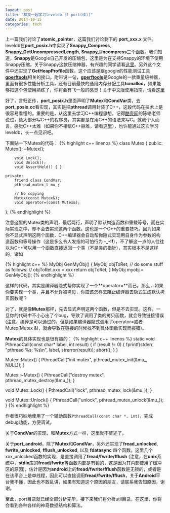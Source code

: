 ```yaml
---
layout: post
title: "和我一起学习leveldb [2 port(续)]"
date: 2014-10-15
categories: tech
---
```


上一篇我们讨论了**atomic_pointer**，这篇我们讨论剩下的 **port_xxx.x** 文件。leveldb在**port_posix.h**中实现了**Snappy_Compress**, **Snappy_GetUncompressedLength**, **Snappy_Uncompress**三个函数。我们知道，**Snappy**是Google自己开发的压缩包，这里是为在支持Snappy的环境下使用Snappy压缩。关于Snappy这款压缩神器，有兴趣的同学请看[这里][snappy_github]。另外这个文件中还实现了**GetHeapProfile**函数，这个应该是跟google的性能测试工具[**gperftools**][gperftools_google]相关的接口。附带说一句，[**gperftools**][gperftools_google]是Google的一款重量级神器，里面有很多性能分析工具，还有目前最快的通用内存分配工具**tcmalloc**，如果能够把这个包使用熟练了，你将会有飞一般的感觉！关于中文版使用指南，请看[这里][gperftools_taobao]

好了，言归正传，**port_posix.h**里面声明了**Mutex**和**CondVar**类，去**port_posix.cc**看实现，其实是把**pthread**调用封装了C++，这段代码在技术上是很容易看懂的，重要的是，从这里去学习C++编程思想，记得[酷壳网][coolshell]的陈皓老师说过，绝大部分写C++的程序员，其实都是在用C++的语法来写C。就我个人而言，感觉C++太难（如果你不相信C++巨难，请看[这里][21daycpp]），也许能通过这次学习leveldb，长一点见识吧。

下面贴一下Mutex的代码：
{% highlight c++ linenos %}
class Mutex {
    public:
        Mutex();
        ~Mutex();

        void Lock();
        void Unlock();
        void AssertHeld() { }

    private:
        friend class CondVar;
        pthread_mutex_t mu_;

        // No copying
        Mutex(const Mutex&);
        void operator=(const Mutex&);
};
{% endhighlight %}

注意这里的Mutex类的声明，最后两行，声明了默认构造函数和重载等号，而在实际实现之中，却不会去实现这两个函数。这也是一个C++的重要技巧。因为如果你不显式声明这两个函数，C++编译器会自动帮你隐式实现用自身作为参数的构造函数和等号操作（这是多么令人发指的可怕行为 **-_-!!**），不了解这一点的人往往以为C++可以用一个函数直接返回一个类（不是类的指针），其实根本不是这样的，诸如 

{% highlight c++ %}
MyObj GenMyObj() {
    MyObj objToRet;
    // do some stuff as follows:
    // objToRet.xxx = xxx
    return objToRet;
}
MyObj myobj = GenMyObj(); 
{% endhighlight %}

这样的代码，其实是编译器隐式帮你实现了一个**operator=**而已。那么，如果你要实现一个类，并且不允许被拷贝，你应该怎样去阻止编译器去隐式生成默认拷贝函数呢？

对了，就是像**Mutex**那样，先去显式声明这两个函数，但是不去实现。这样，一旦你的代码中不小心出了个bug，导致了调用了类的拷贝函数，就会导致链接错误(注意，编译是可以通过的，但是如果编译器隐式调用了operator=或者Mutex(Mutex &)，就会导致在链接的时候找不到具体函数实现而报错)。

**Mutex**的具体实现也是很有趣的：
{% highlight c++ linenos %}
static void PthreadCall(const char* label, int result) {
    if (result != 0) {
        fprintf(stderr, "pthread %s: %s\n", label, strerror(result));
        abort();
    }
}

Mutex::Mutex() { PthreadCall("init mutex", pthread_mutex_init(&mu_, NULL)); }

Mutex::~Mutex() { PthreadCall("destroy mutex", pthread_mutex_destroy(&mu_)); }

void Mutex::Lock() { PthreadCall("lock", pthread_mutex_lock(&mu_)); }

void Mutex::Unlock() { PthreadCall("unlock", pthread_mutex_unlock(&mu_)); }
{% endhighlight %}

作者很巧妙地使用了一个辅助函数`PthreadCall(const char *, int)`，完成debug功能，方便调试。

关于**CondVar**的实现，和**Mutex**方式一样，这里就不赘述了。

关于**port_android**，除了**Mutex**和**CondVar**，另外还实现了**fread_unlocked**, **fwrite_unlocked**, **fflush_unlocked**, 以及 **fdatasync** 四个函数。这里几个xxx_unlocked函数的实现，是直接调用了**fread/fwrite/fflush** (注意，在**unix**系统中，**stdio**库的**fread/fwrite**等函数内部是有锁的，这是因为其内部使用了缓冲区的原因)，估计是因为**android**上的**fread/fwrite/fflush**函数是无锁的，或者是在该平台上是单线程，因此可以直接调用**fread/fwrite/fflush**，关于**Android**平台我不懂，因此也不敢乱讲，如果有知道这个原因的朋友，请联系我告知原因，谢谢。

至此，port目录就已经全部分析完毕，接下来我们将分析util目录，在这里，你将会看到各种各样的神奇数据结构和算法。

[snappy_github]: https://github.com/google/snappy
[gperftools_google]: https://code.google.com/p/gperftools/
[gperftools_taobao]: http://www.searchtb.com/2012/12/google-cpu-profiler.html
[coolshell]: http://coolshell.cn/
[21daycpp]: http://coolshell.cn/articles/2250.html
